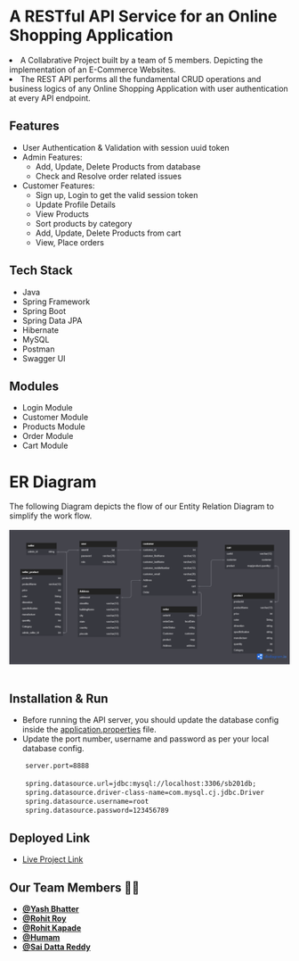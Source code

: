 <!-- ============================================  TITLE ======================================================  -->
# A RESTful API Service for an Online Shopping Application

<!-- ============================================  DETAILS ======================================================  -->

<li>A Collabrative Project built by a team of 5 members. Depicting the implementation of an E-Commerce Websites.
<li>The REST API performs all the fundamental CRUD operations and business logics of any Online Shopping Application with user authentication at every API endpoint.
<br>
 
<!-- ============================================  FEATURES ======================================================  -->
## Features

* User Authentication & Validation with session uuid token
* Admin Features:
    * Add, Update, Delete Products from database
    * Check and Resolve order related issues 
* Customer Features:
    * Sign up, Login to get the valid session token
    * Update Profile Details
    * View Products
    * Sort products by category 
    * Add, Update, Delete Products from cart
    * View, Place orders

<!-- ============================================  TECH STACK ======================================================  -->

## Tech Stack

* Java
* Spring Framework
* Spring Boot
* Spring Data JPA
* Hibernate
* MySQL
* Postman
* Swagger UI

<!-- ============================================  MODULES ======================================================  -->

## Modules

* Login Module
* Customer Module
* Products Module
* Order Module
* Cart Module

<!-- ============================================  ER - DIAGRAM ======================================================  -->

# ER Diagram

The following Diagram depicts the flow of our Entity Relation Diagram to simplify the work flow.
<br>
<br>
<img src="STSKart.png" />
<br>
<br>

<!-- ============================================  INSTALLATION AND RUN ======================================================  -->

## Installation & Run

* Before running the API server, you should update the database config inside the [application.properties](E-Commerce-Backend\src\main\resources\application.properties) file. 
* Update the port number, username and password as per your local database config.

```
    server.port=8888

    spring.datasource.url=jdbc:mysql://localhost:3306/sb201db;
    spring.datasource.driver-class-name=com.mysql.cj.jdbc.Driver
    spring.datasource.username=root
    spring.datasource.password=123456789

```

<!-- ============================================  API ROOT ENDPOINTS ======================================================  -->

## Deployed Link

<ul><li><a target="_blank" href="http://onlineshop-env.eba-cxymjmdv.ap-northeast-1.elasticbeanstalk.com/swagger-ui/">Live Project Link</a></li></ul>
  
<!-- ============================================  CONTRIBUTORS ======================================================  -->
## Our Team Members 👨‍💻
  - **[@Yash Bhatter](https://github.com/Bhatteryash)**
  - **[@Rohit Roy](https://github.com/Rohit-M-Roy)**
  - **[@Rohit Kapade](https://github.com/rohitkapade)**
  - **[@Humam](https://github.com/humamul)**
  - **[@Sai Datta Reddy](https://github.com/SDR01)**

